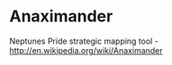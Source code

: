 Anaximander
===========

Neptunes Pride strategic mapping tool - http://en.wikipedia.org/wiki/Anaximander
